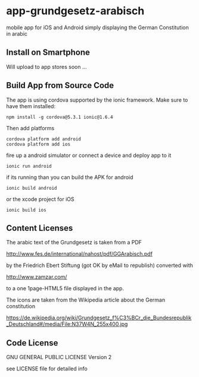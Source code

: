 # app-grundgesetz-arabisch

mobile app for iOS and Android simply displaying the German Constitution in arabic

## Install on Smartphone

Will upload to app stores soon ...

## Build App from Source Code

The app is using cordova supported by the ionic framework. Make sure to have them installed:

```
npm install -g cordova@5.3.1 ionic@1.6.4
```

Then add platforms

```
cordova platform add android
cordova platform add ios
```

fire up a android simulator or connect a device and deploy app to it

```
ionic run android
```

if its running than you can build the APK for android

```
ionic build android
```

or the xcode project for iOS

```
ionic build ios
```

## Content Licenses

The arabic text of the Grundgesetz is taken from a PDF

http://www.fes.de/international/nahost/pdf/GGArabisch.pdf

by the Friedrich Ebert Stiftung (got OK by eMail to republish) converted with

http://www.zamzar.com/

to a one 1page-HTML5 file displayed in the app.

The icons are taken from the Wikipedia article about the German constitution

https://de.wikipedia.org/wiki/Grundgesetz_f%C3%BCr_die_Bundesrepublik_Deutschland#/media/File:N37W4N_255x400.jpg

## Code License

GNU GENERAL PUBLIC LICENSE Version 2

see LICENSE file for detailed info
